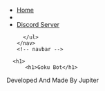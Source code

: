 <!doctype html>
<html>



  <head>
    <!-- Important Fancy navbarstyle :) -->
    <link rel="stylesheet" type="text/css" href="stylesheet.css">
    <link rel="stylesheet" type="text/css" href="navbarstyle.css">
  </head>
  <body>
  <!-- main container -->
  <main>
    <!-- navbar -->
    <nav class="navbar">
      <ul>
        <li><a href="/index">Home</a></li>
        <li><a href="
 https://discordapp.com/oauth2/authorize?client_id=428245608445378570&scope=bot&permissions=2146958591"sse Goku</a></li>
        <li><a href="https://discord.gg/25YXq84">Discord Server</a></li>

      </ul>
    </nav>
    <!-- navbar -->
</main>
    <div class="center">

      <h1>
	      <h1>Goku Bot</h1>
<link async href="http://fonts.googleapis.com/css?family=Bad%20Script" data-generated="goku" rel="stylesheet" type="text/css"/>
      </h1>
	  </div>
    <center>
	    </center>
  	<footer class="center">
      Developed And Made By Jupiter
    </footer>

  </body>
</html>
